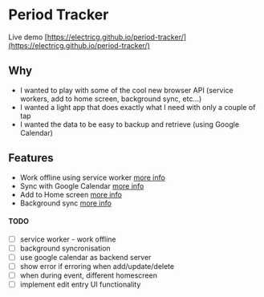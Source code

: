 # Period Tracker

Live demo [https://electricg.github.io/period-tracker/](https://electricg.github.io/period-tracker/)


## Why

* I wanted to play with some of the cool new browser API (service workers, add to home screen, background sync, etc...)
* I wanted a light app that does exactly what I need with only a couple of tap
* I wanted the data to be easy to backup and retrieve (using Google Calendar)


## Features

* Work offline using service worker [more info](http://www.html5rocks.com/en/tutorials/service-worker/introduction/)
* Sync with Google Calendar [more info](https://developers.google.com/google-apps/calendar/overview)
* Add to Home screen [more info](https://developers.google.com/web/updates/2015/03/increasing-engagement-with-app-install-banners-in-chrome-for-android?hl=en)
* Background sync [more info](https://developers.google.com/web/updates/2015/12/background-sync?hl=en)


#### TODO
* [ ] service worker - work offline 
* [ ] background syncronisation
* [ ] use google calendar as backend server
* [ ] show error if erroring when add/update/delete
* [ ] when during event, different homescreen
* [ ] implement edit entry UI functionality
